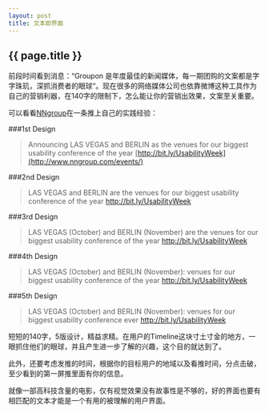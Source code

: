 ```yaml
---
layout: post
title: 文本即界面
---
```

<h2>{{ page.title }}</h2>
前段时间看到消息：“Groupon 是年度最佳的新闻媒体，每一期团购的文案都是字字珠玑，深抓消费者的眼球“。现在很多的网络媒体公司也依靠微博这种工具作为自己的营销利器，在140字的限制下，怎么能让你的营销出效果，文案至关重要。

可以看看[NNgroup](http://www.useit.com/alertbox/twitter-iterations.html)在一条推上自己的实践经验：

###1st Design

> Announcing LAS VEGAS and BERLIN as the venues for our biggest usability conference of the year [http://bit.ly/UsabilityWeek](http://www.nngroup.com/events/)

###2nd Design
 
>LAS VEGAS and BERLIN are the venues for our biggest usability conference of the year <a href="http://www.nngroup.com/events/">http://bit.ly/UsabilityWeek</a> 

###3rd Design
 
>LAS VEGAS (October) and BERLIN (November) are the venues for our biggest usability conference of the year <a href="http://www.nngroup.com/events/">http://bit.ly/UsabilityWeek</a> 

###4th Design 
 
>LAS VEGAS (October) and BERLIN (November): venues for our biggest usability conference of the year <a href="http://www.nngroup.com/events/">http://bit.ly/UsabilityWeek</a> 

###5th Design
 
>LAS VEGAS (October) and BERLIN (November): venues for our biggest usability conference ever <a href="http://www.nngroup.com/events/">http://bit.ly/UsabilityWeek</a> 

短短的140字，5版设计，精益求精。在用户的Timeline这块寸土寸金的地方，一眼抓住他们的眼球，并且产生进一步了解的兴趣，这个目的就达到了。

此外，还要考虑发推的时间，根据你的目标用户的地域以及看推时间，分点击破，至少看到的第一屏推里面有你的信息。

就像一部高科技含量的电影，仅有视觉效果没有故事性是不够的，好的界面也要有相匹配的文本才能是一个有用的被理解的用户界面。